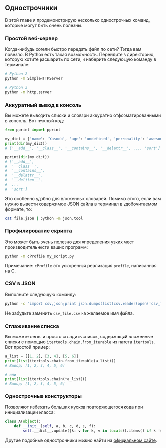 ## Однострочники

В этой главе я продемонстрирую несколько однострочных команд, которые могут
быть очень полезны.

### Простой веб-сервер

Когда-нибудь хотели быстро передать файл по сети? Тогда вам повезло. В Python
есть такая возможность. Перейдите в директорию, которую хотите расшарить по
сети, и наберите следующую команду в терминале:

```bash
# Python 2
python -m SimpleHTTPServer

# Python 3
python -m http.server
```

### Аккуратный вывод в консоль

Вы можете выводить списки и словари аккуратно отформатированными в консоль. Вот нужный код:

```python
from pprint import pprint

my_dict = {'name': 'Yasoob', 'age': 'undefined', 'personality': 'awesome'}
print(dir(my_dict))
# ['__add__', '__class__', '__contains__', '__delattr__', ..., 'sort']

pprint(dir(my_dict))
# ['__add__',
#  '__class__',
#  '__contains__',
#  '__delattr__',
#  '__delitem__',
#  ...
#  'sort']
```

Это особенно удобно для вложенных словарей. Помимо этого, если вам нужно вывести содержимое JSON файла в терминал в удобочитаемом формате, то:

```bash
cat file.json | python -m json.tool
```

### Профилирование скрипта

Это может быть очень полезно для определения узких мест производительности ваших
программ:

```bash
python -m cProfile my_script.py
```

Примечание: `cProfile` это ускоренная реализация `profile`, написанная на C.

### CSV в JSON

Выполните следующую команду:

```bash
python -c "import csv,json;print json.dumps(list(csv.reader(open('csv_file.csv'))))"
```

Не забудьте заменить `csv_file.csv` на желаемое имя файла.

### Сглаживание списка

Вы можете легко и просто сгладить список, содержащий вложенные списки с помощью
`itertools.chain.from_iterable` из пакета `itertools`. Вот простой пример:

```python
a_list = [[1, 2], [3, 4], [5, 6]]
print(list(itertools.chain.from_iterable(a_list)))
# Вывод: [1, 2, 3, 4, 5, 6]

# или
print(list(itertools.chain(*a_list)))
# Вывод: [1, 2, 3, 4, 5, 6]
```

### Однострочные конструкторы

Позволяют избежать больших кусков повторяющегося кода при инициализации класса:

```python
class A(object):
    def __init__(self, a, b, c, d, e, f):
        self.__dict__.update({k: v for k, v in locals().items() if k != 'self'})
```

Другие подобные однострочники можно найти на [официальном сайте](https://wiki.python.org/moin/Powerful%20Python%20One-Liners).
